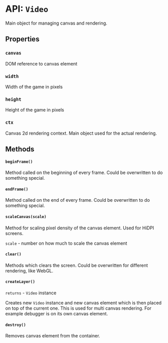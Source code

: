 # API: `Video`

Main object for managing canvas and rendering.

Properties
----------

### `canvas`

DOM reference to canvas element

### `width`

Width of the game in pixels

### `height`

Height of the game in pixels

### `ctx`

Canvas 2d rendering context. Main object used for the actual rendering.

Methods
-------

#### `beginFrame()`

Method called on the beginning of every frame. Could be overwritten to do something special.

#### `endFrame()`

Method called on the end of every frame. Could be overwritten to do something special.

#### `scaleCanvas(scale)`

Method for scaling pixel density of the canvas element. Used for HiDPI screens.

`scale` - number on how much to scale the canvas element

#### `clear()`

Methods which clears the screen. Could be overwritten for different rendering, like WebGL.

#### `createLayer()`

`returns` - `Video` instance

Creates new `Video` instance and new canvas element which is then placed on top
of the current one. This is used for multi canvas rendering. For example
debugger is on its own canvas element.

#### `destroy()`

Removes canvas element from the container.
